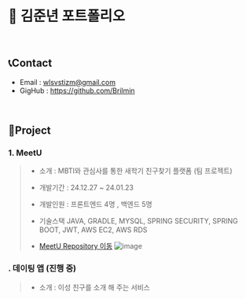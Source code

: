 # 📕 김준년 포트폴리오

</br>

## 📞Contact
* Email : wlsvstizm@gmail.com
* GigHub : https://github.com/Brilmin

</br>

## 📑Project
### 1. MeetU
> - 소개 : MBTI와 관심사를 통한 새학기 친구찾기 플랫폼 (팀 프로젝트)
>  
> - 개발기간 : 24.12.27 ~ 24.01.23
> 
> - 개발인원 : 프론트엔드 4명 , 백엔드 5명
> - 기술스택
> JAVA, GRADLE, MYSQL, SPRING SECURITY, SPRING BOOT, JWT, AWS EC2, AWS RDS
> - [MeetU Repository 이동](https://github.com/Brilmin/abc01-MeetU)
![image](https://github.com/Brilmin/Portfolio/assets/118905157/25084168-d708-4c01-bd5b-4905359c9664)

### .  데이팅 앱 (진행 중)
> - 소개 : 이성 친구를 소개 해 주는 서비스
